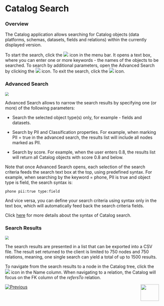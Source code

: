 # Catalog Search

### Overview

The Catalog application allows searching for Catalog objects (data platforms, schemas, datasets, fields and relations) within the currently displayed version. 

To start the search, click the ![](images/search.png) icon in the menu bar. It opens a text box, where you can enter one or more keywords - the names of the objects to be searched. To search by additional parameters, open the Advanced Search by clicking the ![](images/advanced.png) icon. To exit the search, click the ![](images/close.png) icon.

### Advanced Search

<img src="images/advanced_search.png" style="zoom:75%;" />

Advanced Search allows to narrow the search results by specifying one (or more) of the following parameters:

* Search the selected object type(s) only, for example - fields and datasets. 

* Search by PII and Classification properties. For example, when marking PII = true in the advanced search, the results list will include all nodes marked as PII.

* Search by score. For example, when the user enters 0.8,  the results list will return all Catalog objects with score 0.8 and below.

Note that once Advanced Search opens, each selection of the search criteria feeds the search text box at the top, using predefined syntax. For example, when searching by the keyword = phone, PII is true and object type is field, the search syntax is:

~~~
phone pii:true type:field
~~~

And vice versa, you can define your search criteria using syntax only in the text box, which will automatically feed back the search criteria fields. 

Click [here](10_catalog_APIs.md#search-catalog) for more details about the syntax of Catalog search.

### Search Results

<img src="images/search_results.png" style="zoom:75%;" />

The search results are presented in a list that can be exported into a CSV file. The result set returned to the client is limited to 750 nodes and 750 relations, meaning, one single search can yield a total of up to 1500 results.

To navigate from the search results to a node in the Catalog tree, click the ![](images/link.png) icon in the Name column. When navigating to a relation, the Catalog will focus on the FK column of the *refersTo* relation.





[![Previous](/articles/images/Previous.png)](07_manual_overrides.md)[<img align="right" width="60" height="54" src="/articles/images/Next.png">](08a_filter_catalog.md) 

